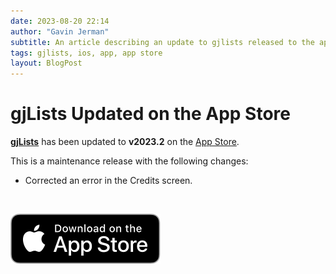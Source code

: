 ```yaml
---
date: 2023-08-20 22:14
author: "Gavin Jerman"
subtitle: An article describing an update to gjlists released to the app store.
tags: gjlists, ios, app, app store
layout: BlogPost
---
```


# gjLists Updated on the App Store

[**gjLists**](/projects/gjLists) has been updated to **v2023.2** on the [App Store](https://apps.apple.com/gb/app/gjlists/id1528217135?platform=iphone).

This is a maintenance release with the following changes:
- Corrected an error in the Credits screen.
<br>

[![download](/images/Download_on_the_App_Store_Badge_US-UK_RGB_blk_092917.svg)](https://apps.apple.com/gb/app/gjlists/id1528217135?platform=iphone)
